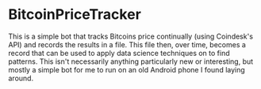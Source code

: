 # BitcoinPriceTracker
This is a simple bot that tracks Bitcoins price continually (using Coindesk's API) and records the results in a file. This file then, over time, becomes a record that can be used to apply data science techniques on to find patterns. This isn't necessarily anything particularly new or interesting, but mostly a simple bot for me to run on an old Android phone I found laying around.
